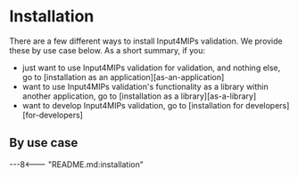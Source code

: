 # Installation

There are a few different ways to install Input4MIPs validation.
We provide these by use case below.
As a short summary, if you:

- just want to use Input4MIPs validation for validation,
  and nothing else, go to [installation as an application][as-an-application]
- want to use Input4MIPs validation's functionality
  as a library within another application,
  go to [installation as a library][as-a-library]
- want to develop Input4MIPs validation,
  go to [installation for developers][for-developers]

## By use case

---8<--- "README.md:installation"
